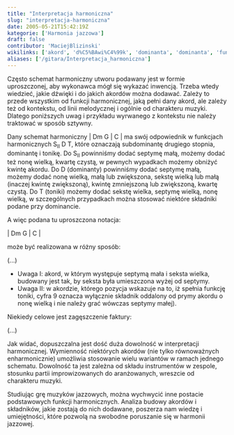 ```yaml
---
title: "Interpretacja harmoniczna"
slug: "interpretacja-harmoniczna"
date: 2005-05-21T15:42:19Z
kategorie: ['Harmonia jazzowa']
draft: false
contributor: 'MaciejBlizinski'
wikilinks: ['akord', 'd%C5%BAwi%C4%99k', 'dominanta', 'dominanta', 'funkcja_harmoniczna', 'schemat_harmoniczny', 'septyma_akordu', 'tonika']
aliases: ['/gitara/Interpretacja_harmoniczna']
---
```

Często schemat harmoniczny<!-- link nie odnosił się do niczego: 'Interpretacja harmoniczna' (PosixPath('Interpretacja_harmoniczna.md')) links to 'schemat_harmoniczny' (PosixPath('/no/path/exists')) and that does not exist --> utworu
podawany jest w formie uproszczonej, aby wykonawca mógł się wykazać
inwencją. Trzeba wtedy wiedzieć, jakie dźwięki<!-- link nie odnosił się do niczego: 'Interpretacja harmoniczna' (PosixPath('Interpretacja_harmoniczna.md')) links to 'dźwięk' (PosixPath('/no/path/exists')) and that does not exist --> i do
jakich akordów<!-- link nie odnosił się do niczego: 'Interpretacja harmoniczna' (PosixPath('Interpretacja_harmoniczna.md')) links to 'akord' (PosixPath('/no/path/exists')) and that does not exist --> można dodawać. Zależy to przede
wszystkim od funkcji harmonicznej<!-- link nie odnosił się do niczego: 'Interpretacja harmoniczna' (PosixPath('Interpretacja_harmoniczna.md')) links to 'funkcja_harmoniczna' (PosixPath('/no/path/exists')) and that does not exist -->,
jaką pełni dany akord, ale zależy też od kontekstu, od linii
melodycznej i ogólnie od charakteru muzyki. Dlatego poniższych uwag i
przykładu wyrwanego z kontekstu nie należy traktować w sposób sztywny.

Dany schemat harmoniczny | Dm G | C | ma swój odpowiednik w funkcjach
harmonicznych S<sub>II</sub> D T, które oznaczają subdominantę drugiego
stopnia, dominantę i tonikę. Do S<sub>II</sub> powinniśmy dodać septymę
małą, możemy dodać też nonę wielką, kwartę czystą, w pewnych wypadkach
możemy obniżyć kwintę akordu. Do D (dominanty<!-- link nie odnosił się do niczego: 'Interpretacja harmoniczna' (PosixPath('Interpretacja_harmoniczna.md')) links to 'dominanta' (PosixPath('/no/path/exists')) and that does not exist -->)
powinniśmy dodać septymę małą<!-- link nie odnosił się do niczego: 'Interpretacja harmoniczna' (PosixPath('Interpretacja_harmoniczna.md')) links to 'septyma_akordu' (PosixPath('/no/path/exists')) and that does not exist -->, możemy dodać
nonę wielką, małą lub zwiększona, sekstę wielką lub małą (inaczej kwintę
zwiększoną), kwintę zmniejszoną lub zwiększoną, kwartę czystą. Do T
(toniki<!-- link nie odnosił się do niczego: 'Interpretacja harmoniczna' (PosixPath('Interpretacja_harmoniczna.md')) links to 'tonika' (PosixPath('/no/path/exists')) and that does not exist -->) możemy dodać sekstę wielka, septymę
wielką, nonę wielką, w szczególnych przypadkach można stosować niektóre
składniki podane przy dominancie<!-- link nie odnosił się do niczego: 'Interpretacja harmoniczna' (PosixPath('Interpretacja_harmoniczna.md')) links to 'dominanta' (PosixPath('/no/path/exists')) and that does not exist -->.

A więc podana tu uproszczona notacja:

| Dm G | C |

może być realizowana w różny sposób:

(...)

  - Uwaga I: akord, w którym występuje septymą mała i seksta wielka,
    budowany jest tak, by seksta była umieszczona wyżej od septymy.
  - Uwaga II: w akordzie, którego pozycja wskazuje na to, iż spełnia
    funkcję toniki, cyfra 9 oznacza wyłącznie składnik oddalony od prymy
    akordu o nonę wielką i nie należy grać wówczas septymy małej).

Niekiedy celowe jest zagęszczenie faktury:

(...)

Jak widać, dopuszczalna jest dość duża dowolność w interpretacji
harmonicznej. Wymienność niektórych akordów (nie tylko równoważnych
enharmonicznie) umożliwia stosowanie wielu wariantów w ramach jednego
schematu. Dowolność ta jest zależna od składu instrumentów w zespole,
stosunku partii improwizowanych do aranżowanych, wreszcie od charakteru
muzyki.

Studiując grę muzyków jazzowych, można wychwycić inne postacie
podstawowych funkcji harmonicznych. Analiza budowy akordów i składników,
jakie zostają do nich dodawane, poszerza nam wiedzę i umiejętności,
które pozwolą na swobodne poruszanie się w harmonii jazzowej.

